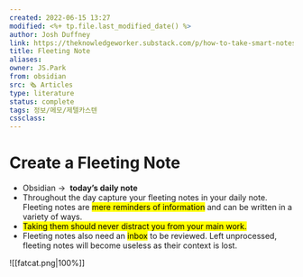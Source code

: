 ```yaml
---
created: 2022-06-15 13:27
modified: <%+ tp.file.last_modified_date() %>
author: Josh Duffney
link: https://theknowledgeworker.substack.com/p/how-to-take-smart-notes-in-obsidian?s=r
title: Fleeting Note
aliases: 
owner: JS.Park
from: obsidian
src: 🗞 Articles 
type: literature 
status: complete 
tags: 정보/메모/제텔카스텐
cssclass: 
---
```


# Create a Fleeting Note

- Obsidian →  **today’s daily note**  
- Throughout the day capture your fleeting notes in your daily note. Fleeting notes are <mark class="hltr-blue">mere reminders of information</mark> and can be written in a variety of ways. 
- <mark class="hltr-red">Taking them should never distract you from your main work.</mark> 
- Fleeting notes also need an <mark class="hltr-blue">inbox</mark> to be reviewed. Left unprocessed, fleeting notes will become useless as their context is lost.

![[fatcat.png|100%]]